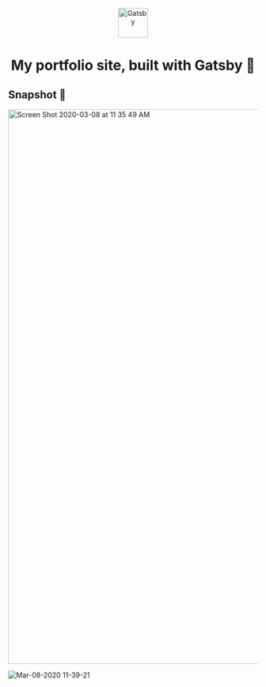 <p align="center">
  <a href="https://www.gatsbyjs.org">
    <img alt="Gatsby" src="https://www.gatsbyjs.org/monogram.svg" width="60" />
  </a>
</p>
<h1 align="center">
  My portfolio site, built with Gatsby 🚀
</h1>

## Snapshot 📸
<img width="1121" alt="Screen Shot 2020-03-08 at 11 35 49 AM" src="https://user-images.githubusercontent.com/8409475/76165893-03025e00-6131-11ea-96cb-fd7739ea12a2.png">

![Mar-08-2020 11-39-21](https://user-images.githubusercontent.com/8409475/76165980-98055700-6131-11ea-941f-b9ff6c9dd472.gif)
